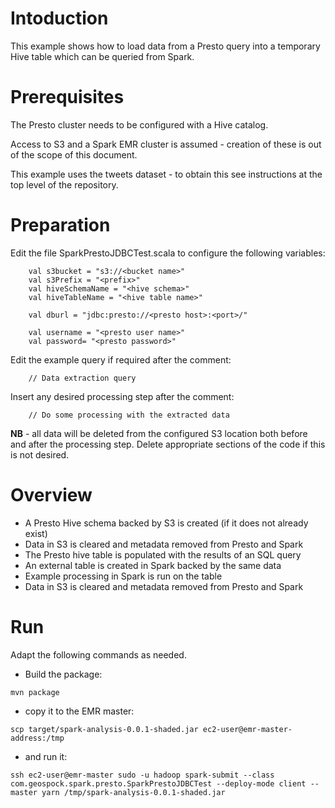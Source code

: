 # Intoduction

This example shows how to load data from a Presto query into a temporary Hive table which can be queried from Spark.

# Prerequisites

The Presto cluster needs to be configured with a Hive catalog.

Access to S3 and a Spark EMR cluster is assumed - creation of these is out of the scope of this document.

This example uses the tweets dataset - to obtain this see instructions at the top level of the repository.

# Preparation

Edit the file SparkPrestoJDBCTest.scala to configure the following variables:

```
    val s3bucket = "s3://<bucket name>"
    val s3Prefix = "<prefix>"
    val hiveSchemaName = "<hive schema>"
    val hiveTableName = "<hive table name>"

    val dburl = "jdbc:presto://<presto host>:<port>/"

    val username = "<presto user name>"
    val password= "<presto password>"
```

Edit the example query if required after the comment:
```
    // Data extraction query
```

Insert any desired processing step after the comment:
```
    // Do some processing with the extracted data
```

**NB** - all data will be deleted from the configured S3 location both before and after the processing step.
Delete appropriate sections of the code if this is not desired.

# Overview

- A Presto Hive schema backed by S3 is created (if it does not already exist)
- Data in S3 is cleared and metadata removed from Presto and Spark
- The Presto hive table is populated with the results of an SQL query
- An external table is created in Spark backed by the same data
- Example processing in Spark is run on the table
- Data in S3 is cleared and metadata removed from Presto and Spark

# Run

Adapt the following commands as needed.

- Build the package:

```
mvn package
```

- copy it to the EMR master:

```
scp target/spark-analysis-0.0.1-shaded.jar ec2-user@emr-master-address:/tmp
```

- and run it:

```
ssh ec2-user@emr-master sudo -u hadoop spark-submit --class com.geospock.spark.presto.SparkPrestoJDBCTest --deploy-mode client --master yarn /tmp/spark-analysis-0.0.1-shaded.jar
```
